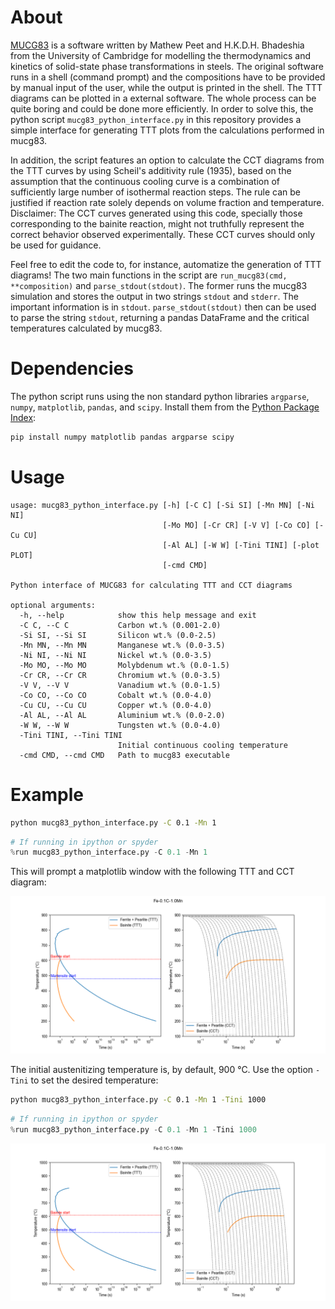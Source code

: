 # About

[MUCG83](https://www.phase-trans.msm.cam.ac.uk/map/steel/programs/mucg83.html) is a software written by Mathew Peet and H.K.D.H. Bhadeshia from the University of Cambridge for modelling the thermodynamics and kinetics of solid-state phase transformations in steels. The original software runs in a shell (command prompt) and the compositions have to be provided by manual input of the user, while the output is printed in the shell. The TTT diagrams can be plotted in a external software. The whole process can be quite boring and could be done more efficiently. In order to solve this, the python script `mucg83_python_interface.py` in this repository provides a simple interface for generating TTT plots from the calculations performed in mucg83.

In addition, the script features an option to calculate the CCT diagrams from the TTT curves by using Scheil's additivity rule (1935), based on the assumption that the continuous cooling curve is a combination of sufficiently large number of isothermal reaction steps. The rule can be justified if reaction rate solely depends on volume fraction and temperature. Disclaimer: The CCT curves generated using this code, specially those corresponding to the bainite reaction, might not truthfully represent the correct behavior observed experimentally. These CCT curves should only be used for guidance.

Feel free to edit the code to, for instance, automatize the generation of TTT diagrams! The two main functions in the script are `run_mucg83(cmd, **composition)` and `parse_stdout(stdout)`. The former runs the mucg83 simulation and stores the output in two strings `stdout` and `stderr`. The important information is in `stdout`. `parse_stdout(stdout)` then can be used to parse the string `stdout`, returning a pandas DataFrame and the critical temperatures calculated by mucg83.

# Dependencies

The python script runs using the non standard python libraries `argparse`, `numpy`, `matplotlib`, `pandas`, and `scipy`. Install them from the [Python Package Index](https://pypi.org/):

```bash
pip install numpy matplotlib pandas argparse scipy
```

# Usage

```
usage: mucg83_python_interface.py [-h] [-C C] [-Si SI] [-Mn MN] [-Ni NI]
                                  [-Mo MO] [-Cr CR] [-V V] [-Co CO] [-Cu CU]
                                  [-Al AL] [-W W] [-Tini TINI] [-plot PLOT]
                                  [-cmd CMD]

Python interface of MUCG83 for calculating TTT and CCT diagrams

optional arguments:
  -h, --help            show this help message and exit
  -C C, --C C           Carbon wt.% (0.001-2.0)
  -Si SI, --Si SI       Silicon wt.% (0.0-2.5)
  -Mn MN, --Mn MN       Manganese wt.% (0.0-3.5)
  -Ni NI, --Ni NI       Nickel wt.% (0.0-3.5)
  -Mo MO, --Mo MO       Molybdenum wt.% (0.0-1.5)
  -Cr CR, --Cr CR       Chromium wt.% (0.0-3.5)
  -V V, --V V           Vanadium wt.% (0.0-1.5)
  -Co CO, --Co CO       Cobalt wt.% (0.0-4.0)
  -Cu CU, --Cu CU       Copper wt.% (0.0-4.0)
  -Al AL, --Al AL       Aluminium wt.% (0.0-2.0)
  -W W, --W W           Tungsten wt.% (0.0-4.0)
  -Tini TINI, --Tini TINI
                        Initial continuous cooling temperature
  -cmd CMD, --cmd CMD   Path to mucg83 executable

```

# Example


```bash
python mucg83_python_interface.py -C 0.1 -Mn 1
```

```python
# If running in ipython or spyder
%run mucg83_python_interface.py -C 0.1 -Mn 1
```

This will prompt a matplotlib window with the following TTT and CCT diagram:

![Fe-0.1%C-1%Mn TTT](img/Fe-01C-1Mn.png)

The initial austenitizing temperature is, by default, 900 °C. Use the option `-Tini` to set the desired temperature:


```bash
python mucg83_python_interface.py -C 0.1 -Mn 1 -Tini 1000
```

```python
# If running in ipython or spyder
%run mucg83_python_interface.py -C 0.1 -Mn 1 -Tini 1000
```

![Fe-0.1%C-1%Mn TTT](img/Fe-01C-1Mn_1000oC.png)
